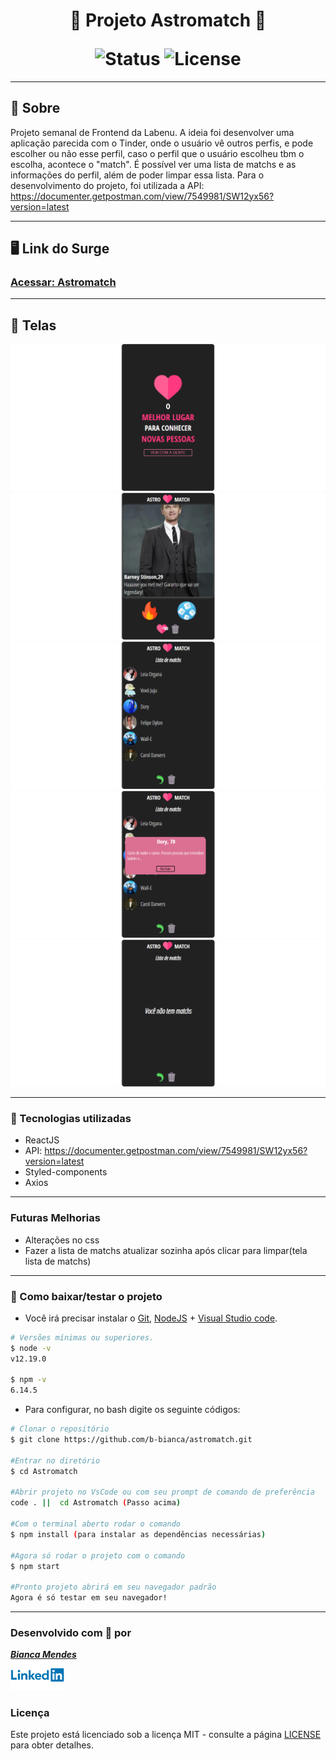 <h1 align=center>

 💜 Projeto Astromatch 💜 <br>

<img src="https://camo.githubusercontent.com/a45bd10a7ea5a30b5665d9869b0ce1324fa90350/68747470733a2f2f696d672e736869656c64732e696f2f62616467652f7374617475732d6163746976652d737563636573732e737667" alt="Status" data-canonical-src="https://img.shields.io/badge/status-active-success.svg" style="max-width:100%;">
<img src="https://camo.githubusercontent.com/890acbdcb87868b382af9a4b1fac507b9659d9bf/68747470733a2f2f696d672e736869656c64732e696f2f62616467652f6c6963656e73652d4d49542d626c75652e737667" alt="License" data-canonical-src="https://img.shields.io/badge/license-MIT-blue.svg" style="max-width:100%;">
</h1>

---

## 📝️ Sobre
Projeto semanal de Frontend da Labenu. A ideia foi desenvolver uma aplicação parecida com o Tinder, onde o usuário vê outros perfis, e pode escolher ou não esse perfil, caso o perfil que o usuário escolheu tbm o escolha, acontece o "match". É possível ver uma lista de matchs e as informações do perfil, além de poder limpar essa lista.
Para o desenvolvimento do projeto, foi utilizada a API: <span>https://documenter.getpostman.com/view/7549981/SW12yx56?version=latest</span>

---

## 🖥 Link do Surge
<h3>
<a href="http://oafish-design.surge.sh/" target="_blank">Acessar: Astromatch </a>
</h3>


---

## 🚀️ Telas

<img src="src/assets/imgReadMe/sreen1.png">
<img src="src/assets/imgReadMe/screen2.png">
<img src="src/assets/imgReadMe/screen3.png">
<img src="src/assets/imgReadMe/screen4.png">
<img src="src/assets/imgReadMe/screen5.png">


---

### 🚀️ Tecnologias utilizadas

- ReactJS
- API: <span>https://documenter.getpostman.com/view/7549981/SW12yx56?version=latest</span>
- Styled-components
- Axios

---

### Futuras Melhorias

- Alterações no css
- Fazer a lista de matchs atualizar sozinha após clicar para limpar(tela lista de matchs)

---

### 💾️ Como baixar/testar o projeto

- Você irá precisar instalar o [Git](https://git-scm.com/), [NodeJS](https://nodejs.org/pt-br/download/) + [Visual Studio code](https://code.visualstudio.com/).

```bash
# Versões mínimas ou superiores.
$ node -v
v12.19.0

$ npm -v
6.14.5
```

- Para configurar, no bash digite os seguinte códigos:

```bash
# Clonar o repositório
$ git clone https://github.com/b-bianca/astromatch.git

#Entrar no diretório
$ cd Astromatch

#Abrir projeto no VsCode ou com seu prompt de comando de preferência
code . ||  cd Astromatch (Passo acima) 

#Com o terminal aberto rodar o comando
$ npm install (para instalar as dependências necessárias)

#Agora só rodar o projeto com o comando
$ npm start

#Pronto projeto abrirá em seu navegador padrão
Agora é só testar em seu navegador!

```
---

### Desenvolvido com 💜 por

<a href="https://www.linkedin.com/in/bianca-cmendes/" target="_blank">***Bianca Mendes***</a>
<br/> 
<img src="src/assets/imgReadMe/Linkedin-Logo.png" width="86px">


### Licença

Este projeto está licenciado sob a licença MIT - consulte a página [LICENSE](https://opensource.org/licenses/MIT) para obter detalhes.

